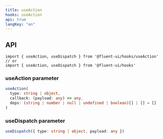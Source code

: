```yaml
---
title: useAction
hooks: useAction
api: true
langKey: "en"
---
```


## API

```
import { useAction, useDispatch } from '@fluent-ui/hooks/useAction'
// or
import { useAction, useDispatch } from '@fluent-ui/hooks'
```

### useAction parameter

```ts
useAction(
  type: string | object,
  callback: (payload: any) => any,
  deps: (string | number | null | undefined | boolean)[] | [] = []
)
```

### useDispatch parameter

```ts
useDispatch({ type: string | object, payload: any })
```
